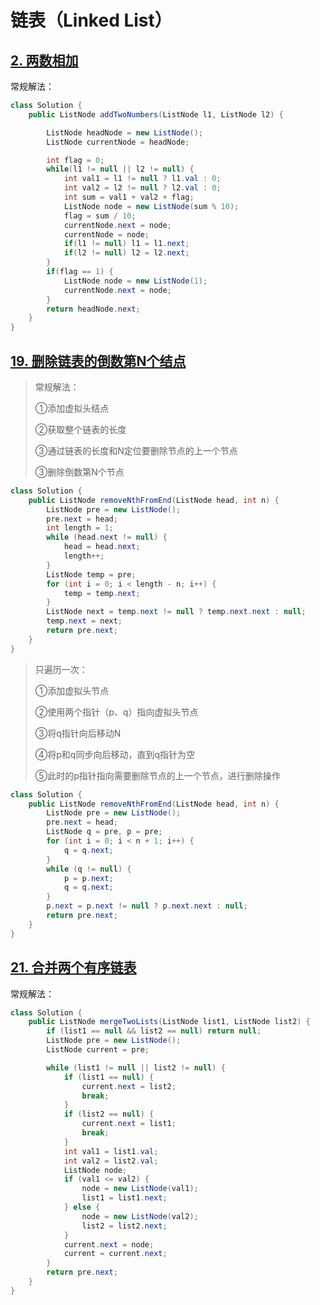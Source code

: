 # 链表（Linked List）

## [2. 两数相加](https://leetcode-cn.com/problems/add-two-numbers/)

常规解法：

```java
class Solution {
    public ListNode addTwoNumbers(ListNode l1, ListNode l2) {

        ListNode headNode = new ListNode();
        ListNode currentNode = headNode;

        int flag = 0;
        while(l1 != null || l2 != null) {
            int val1 = l1 != null ? l1.val : 0;
            int val2 = l2 != null ? l2.val : 0;
            int sum = val1 + val2 + flag;
            ListNode node = new ListNode(sum % 10);
            flag = sum / 10;
            currentNode.next = node;
            currentNode = node;
            if(l1 != null) l1 = l1.next;
            if(l2 != null) l2 = l2.next;
        }
        if(flag == 1) {
            ListNode node = new ListNode(1);
            currentNode.next = node;
        }
        return headNode.next;
    }
}
```

## [19. 删除链表的倒数第N个结点](https://leetcode-cn.com/problems/remove-nth-node-from-end-of-list/)

> 常规解法：
>
> ①添加虚拟头结点
>
> ②获取整个链表的长度
>
> ③通过链表的长度和N定位要删除节点的上一个节点
>
> ③删除倒数第N个节点

```java
class Solution {
    public ListNode removeNthFromEnd(ListNode head, int n) {
        ListNode pre = new ListNode();
        pre.next = head;
        int length = 1;
        while (head.next != null) {
            head = head.next;
            length++;
        }
        ListNode temp = pre;
        for (int i = 0; i < length - n; i++) {
            temp = temp.next;
        }
        ListNode next = temp.next != null ? temp.next.next : null;
        temp.next = next;
        return pre.next;
    }
}
```

> 只遍历一次：
>
> ①添加虚拟头节点
>
> ②使用两个指针（p、q）指向虚拟头节点
>
> ③将q指针向后移动N
>
> ④将p和q同步向后移动，直到q指针为空
>
> ⑤此时的p指针指向需要删除节点的上一个节点，进行删除操作

```java
class Solution {
    public ListNode removeNthFromEnd(ListNode head, int n) {
        ListNode pre = new ListNode();
        pre.next = head;
        ListNode q = pre, p = pre;
        for (int i = 0; i < n + 1; i++) {
            q = q.next;
        }
        while (q != null) {
            p = p.next;
            q = q.next;
        }
        p.next = p.next != null ? p.next.next : null;
        return pre.next;
    }
}
```

## [21. 合并两个有序链表](https://leetcode-cn.com/problems/merge-two-sorted-lists/)

常规解法：

```java
class Solution {
    public ListNode mergeTwoLists(ListNode list1, ListNode list2) {
        if (list1 == null && list2 == null) return null;
        ListNode pre = new ListNode();
        ListNode current = pre;

        while (list1 != null || list2 != null) {
            if (list1 == null) {
                current.next = list2;
                break;
            }
            if (list2 == null) {
                current.next = list1;
                break;
            }
            int val1 = list1.val;
            int val2 = list2.val;
            ListNode node;
            if (val1 <= val2) {
                node = new ListNode(val1);
                list1 = list1.next;
            } else {
                node = new ListNode(val2);
                list2 = list2.next;
            }
            current.next = node;
            current = current.next;
        }
        return pre.next;
    }
}
```

